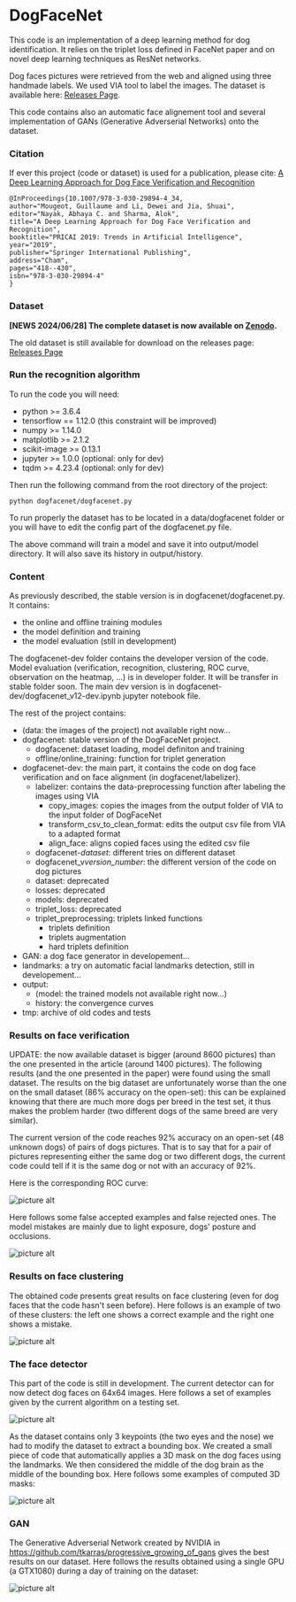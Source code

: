 # DogFaceNet

This code is an implementation of a deep learning method for dog identification. It relies on the triplet loss defined in FaceNet paper and on novel deep learning techniques as ResNet networks.

Dog faces pictures were retrieved from the web and aligned using three handmade labels. We used VIA tool to label the images. The dataset is available here: [Releases Page](https://github.com/GuillaumeMougeot/DogFaceNet/releases/).

This code contains also an automatic face alignement tool and several implementation of GANs (Generative Adverserial Networks) onto the dataset.

### Citation

If ever this project (code or dataset) is used for a publication, please cite: [A Deep Learning Approach for Dog Face Verification and Recognition](https://link.springer.com/chapter/10.1007/978-3-030-29894-4_34)
```
@InProceedings{10.1007/978-3-030-29894-4_34,
author="Mougeot, Guillaume and Li, Dewei and Jia, Shuai",
editor="Nayak, Abhaya C. and Sharma, Alok",
title="A Deep Learning Approach for Dog Face Verification and Recognition",
booktitle="PRICAI 2019: Trends in Artificial Intelligence",
year="2019",
publisher="Springer International Publishing",
address="Cham",
pages="418--430",
isbn="978-3-030-29894-4"
}
```

### Dataset

**[NEWS 2024/06/28] The complete dataset is now available on [Zenodo](https://zenodo.org/records/12578449).**

The old dataset is still available for download on the releases page: [Releases Page](https://github.com/GuillaumeMougeot/DogFaceNet/releases/)

### Run the recognition algorithm

To run the code you will need:
* python >= 3.6.4
* tensorflow == 1.12.0 (this constraint will be improved)
* numpy >= 1.14.0
* matplotlib >= 2.1.2
* scikit-image >= 0.13.1
* jupyter >= 1.0.0 (optional: only for dev)
* tqdm >= 4.23.4 (optional: only for dev)

Then run the following command from the root directory of the project:

    python dogfacenet/dogfacenet.py

To run properly the dataset has to be located in a data/dogfacenet folder or you will have to edit the config part of the dogfacenet.py file.

The above command will train a model and save it into output/model directory. It will also save its history in output/history.

### Content

As previously described, the stable version is in dogfacenet/dogfacenet.py. It contains:

* the online and offline training modules
* the model definition and training
* the model evaluation (still in development)

The dogfacenet-dev folder contains the developer version of the code. Model evaluation (verification, recognition, clustering, ROC curve, observation on the heatmap, ...) is in developer folder. It will be transfer in stable folder soon. The main dev version is in dogfacenet-dev/dogfacenet_v12-dev.ipynb jupyter notebook file.

The rest of the project contains:

* (data: the images of the project) not available right now...
* dogfacenet: stable version of the DogFaceNet project.
    * dogfacenet: dataset loading, model definiton and training
    * offline/online_training: function for triplet generation
* dogfacenet-dev: the main part, it contains the code on dog face verification and on face alignment (in dogfacenet/labelizer).
    * labelizer: contains the data-preprocessing function after labeling the images using VIA
        * copy_images: copies the images from the output folder of VIA to the input folder of DogFaceNet
        * transform_csv_to_clean_format: edits the output csv file from VIA to a adapted format
        * align_face: aligns copied faces using the edited csv file
    * dogfacenet-*dataset*: different tries on different dataset 
    * dogfacenet_v*version_number*: the different version of the code on dog pictures
    * dataset: deprecated
    * losses: deprecated
    * models: deprecated
    * triplet_loss: deprecated
    * triplet_preprocessing: triplets linked functions
        * triplets definition
        * triplets augmentation
        * hard triplets definition
* GAN: a dog face generator in developement...
* landmarks: a try on automatic facial landmarks detection, still in developement...
* output:
    * (model: the trained models not available right now...)
    * history: the convergence curves
* tmp: archive of old codes and tests

### Results on face verification

UPDATE: the now available dataset is bigger (around 8600 pictures) than the one presented in the article (around 1400 pictures). The following results (and the one presented in the paper) were found using the small dataset. The results on the big dataset are unfortunately worse than the one on the small dataset (86% accuracy on the open-set): this can be explained knowing that there are much more dogs per breed in the test set, it thus makes the problem harder (two different dogs of the same breed are very similar).

The current version of the code reaches 92% accuracy on an open-set (48 unknown dogs) of pairs of dogs pictures. That is to say that for a pair of pictures representing either the same dog or two different dogs, the current code could tell if it is the same dog or not with an accuracy of 92%.

Here is the corresponding ROC curve:

![picture alt](https://github.com/GuillaumeMougeot/DogFaceNet/blob/master/images/roc.png)

Here follows some false accepted examples and false rejected ones. The model mistakes are mainly due to light exposure, dogs' posture and occlusions.

![picture alt](https://github.com/GuillaumeMougeot/DogFaceNet/blob/master/images/fa_fr.png)

### Results on face clustering

The obtained code presents great results on face clustering (even for dog faces that the code hasn't seen before).
Here follows is an example of two of these clusters: the left one shows a correct example and the right one shows a mistake.

![picture alt](https://github.com/GuillaumeMougeot/DogFaceNet/blob/master/images/clustering.png)

### The face detector

This part of the code is still in development. The current detector can for now detect dog faces on 64x64 images. Here follows a set of examples given by the current algorithm on a testing set.

![picture alt](https://github.com/GuillaumeMougeot/DogFaceNet/blob/master/images/detector.png)

As the dataset contains only 3 keypoints (the two eyes and the nose) we had to modify the dataset to extract a bounding box. We created a small piece of code that automatically applies a 3D mask on the dog faces using the landmarks. We then considered the middle of the dog brain as the middle of the bounding box. Here follows some examples of computed 3D masks:

![picture alt](https://github.com/GuillaumeMougeot/DogFaceNet/blob/master/images/mask.png)

### GAN

The Generative Adverserial Network created by NVIDIA in https://github.com/tkarras/progressive_growing_of_gans gives the best results on our dataset. Here follows the results obtained using a single GPU (a GTX1080) during a day of training on the dataset:

![picture alt](https://github.com/GuillaumeMougeot/DogFaceNet/blob/master/images/gan.png)
